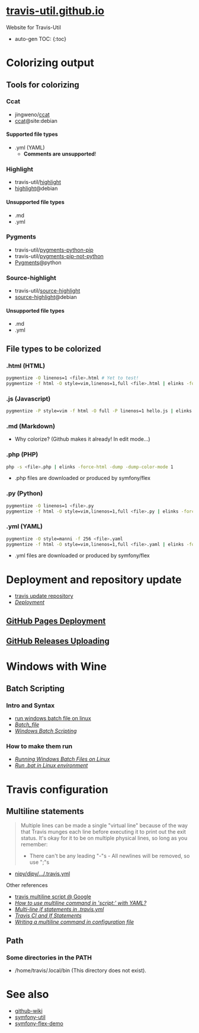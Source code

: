 # [travis-util.github.io](https://travis-util.github.io/)
Website for Travis-Util
* auto-gen TOC:
{:toc}

# Colorizing output

## Tools for colorizing

### Ccat
* jingweno/[ccat](https://github.com/jingweno/ccat)
* [ccat](https://google.com/search?q=ccat+site:debian.org)@site:debian

#### Supported file types
* .yml (YAML)
  - **Comments are unsupported**!

### Highlight
* travis-util/[highlight](https://github.com/travis-util/highlight)
* [highlight](https://tracker.debian.org/pkg/highlight)@debian

#### Unsupported file types
* .md
* .yml

### Pygments
* travis-util/[pygments-python-pip][]
* travis-util/[pygments-pip-not-python][]
* [Pygments][]@python

[pygments-python-pip]: https://github.com/travis-util/pygments-python-pip "GitHub"
[pygments-pip-not-python]: https://github.com/travis-util/pygments-pip-not-python "GitHub"
[Pygments]: https://pypi.python.org/pypi/Pygments "pypi.python.org"

### Source-highlight
* travis-util/[source-highlight](https://github.com/travis-util/source-highlight)
* [source-highlight](https://tracker.debian.org/pkg/source-highlight)@debian

#### Unsupported file types
* .md
* .yml

## File types to be colorized

### .html (HTML)
```sh
pygmentize -O linenos=1 <file>.html # Yet to test!
pygmentize -f html -O style=vim,linenos=1,full <file>.html | elinks -force-html -dump -dump-color-mode 1
```

### .js (Javascript)
```sh
pygmentize -P style=vim -f html -O full -P linenos=1 hello.js | elinks -force-html -dump-color-mode 1 -dump
```

### .md (Markdown)
* Why colorize? (Github makes it already! In edit mode...)

### .php (PHP)
```sh
php -s <file>.php | elinks -force-html -dump -dump-color-mode 1
```
* .php files are downloaded or produced by symfony/flex

### .py (Python)
```sh
pygmentize -O linenos=1 <file>.py
pygmentize -f html -O style=vim,linenos=1,full <file>.py | elinks -force-html -dump -dump-color-mode 1
```

### .yml (YAML)
```sh
pygmentize -O style=manni -f 256 <file>.yaml
pygmentize -f html -O style=vim,linenos=1,full <file>.yaml | elinks -force-html -dump -dump-color-mode 1
```
* .yml files are downloaded or produced by symfony/flex

# Deployment and repository update
* [travis update repository](https://www.google.ca/search?q=travis+update+repository)
* [*Deployment*](https://docs.travis-ci.com/user/deployment/)

## [GitHub Pages Deployment](https://docs.travis-ci.com/user/deployment/pages/)

## [GitHub Releases Uploading](https://docs.travis-ci.com/user/deployment/releases/)

# Windows with Wine
## Batch Scripting
### Intro and Syntax
* [run windows batch file on linux](https://google.com/search?q=run+windows+batch+file+on+linux)
* [*Batch_file*](https://en.wikipedia.org/wiki/Batch_file)
* [*Windows Batch Scripting*](https://en.wikibooks.org/wiki/Windows_Batch_Scripting)

### How to make them run
* [*Running Windows Batch Files on Linux*](https://www.linux.org/threads/running-windows-batch-files-on-linux.11205/)
* [*Run .bat in Linux environment*](https://stackoverflow.com/questions/12680998/run-bat-in-linux-environment)

# Travis configuration
## Multiline statements
> Multiple lines can be made a single "virtual line" because of the way that
> Travis munges each line before executing it to print out the exit status.
> It's okay for it to be on multiple physical lines, so long as you remember:
> - There can't be any leading "-"s - All newlines will be removed, so use
> ";"s

* [nipy/dipy/.../.travis.yml](https://github.com/nipy/dipy/blob/master/.travis.yml)

Other references
* [travis multiline script @ Google](https://google.com/search?q=travis+multiline+script)
* *[How to use multiline command in 'script:' with YAML?](https://stackoverflow.com/questions/38745696/how-to-use-multiline-command-in-script-with-yaml)*
* [*Multi-line if statements in .travis.yml*](https://groups.google.com/forum/#!topic/travis-ci/uaAP9zEdiCg)
* [*Travis CI and If Statements*](http://steven.casagrande.io/articles/travis-ci-and-if-statements/)
* [*Writing a multiline command in configuration file*](https://discuss.circleci.com/t/writing-a-multiline-command-in-configuration-file/3042)

## Path
### Some directories in the PATH
* /home/travis/.local/bin (This directory does not exist).

# See also
* [github-wiki](https://github-wiki.github.io/)
* [symfony-util](https://symfony-util.github.io)
* [symfony-flex-demo](https://symfony-flex-demo.github.io)
